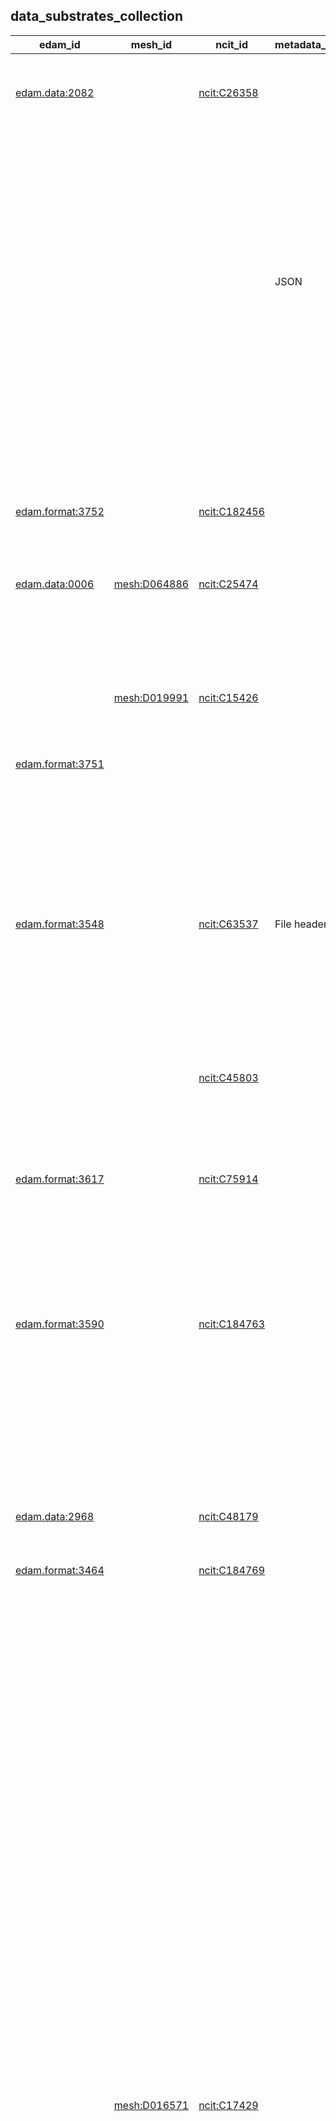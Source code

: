 
## data_substrates_collection


|edam_id|mesh_id|ncit_id|metadata_storage|file_extensions|limitations|id|category|name|description|subclass_of|related_to|contributor_name|contributor_github_name|contributor_orcid|
|---|---|---|---|---|---|---|---|---|---|---|---|---|---|---|
|[edam.data:2082](http://edamontology.org/data_2082)||[ncit:C26358](http://purl.obolibrary.org/obo/NCIT_C26358)||||[B2AI_SUBSTRATE:1](https://w3id.org/bridge2ai/standards-datasubstrate-schema/1)|[DataSubstrate](DataSubstrate)|Array|A data type that represents a collection of elements (values or variables), each selected by one or more indices.| [B2AI_SUBSTRATE:7](B2AI_SUBSTRATE:7)||Harry Caufield|caufieldjh|[ORCID:0000-0001-5705-7831](ORCID:0000-0001-5705-7831)|
|||||||[B2AI_SUBSTRATE:2](https://w3id.org/bridge2ai/standards-datasubstrate-schema/2)|[DataSubstrate](DataSubstrate)|Associative Array|A data structure that stores a collection of key-value pairs, where each key is associated with a value. It allows for fast and efficient lookups by using the keys as indices to access the corresponding values.| [B2AI_SUBSTRATE:1](B2AI_SUBSTRATE:1)||Harry Caufield|caufieldjh|[ORCID:0000-0001-5705-7831](ORCID:0000-0001-5705-7831)|
|||| JSON|||[B2AI_SUBSTRATE:3](https://w3id.org/bridge2ai/standards-datasubstrate-schema/3)|[DataSubstrate](DataSubstrate)|BIDS|Data conforming to the Brain Imaging Data Structure (BIDS).| [B2AI_SUBSTRATE:19](B2AI_SUBSTRATE:19) [B2AI_SUBSTRATE:49](B2AI_SUBSTRATE:49)| [B2AI_STANDARD:33](B2AI_STANDARD:33)|Harry Caufield|caufieldjh|[ORCID:0000-0001-5705-7831](ORCID:0000-0001-5705-7831)|
|||||||[B2AI_SUBSTRATE:4](https://w3id.org/bridge2ai/standards-datasubstrate-schema/4)|[DataSubstrate](DataSubstrate)|BigQuery|A fully managed, serverless data warehouse that enables scalable analysis over petabytes of data. It is a Platform as a Service (PaaS) that supports querying using ANSI SQL.| [B2AI_SUBSTRATE:5](B2AI_SUBSTRATE:5)| [B2AI_STANDARD:735](B2AI_STANDARD:735)|Harry Caufield|caufieldjh|[ORCID:0000-0001-5705-7831](ORCID:0000-0001-5705-7831)|
|||||||[B2AI_SUBSTRATE:5](https://w3id.org/bridge2ai/standards-datasubstrate-schema/5)|[DataSubstrate](DataSubstrate)|Column Store|A database that stores data tables by column rather than by row.| [B2AI_SUBSTRATE:9](B2AI_SUBSTRATE:9)||Harry Caufield|caufieldjh|[ORCID:0000-0001-5705-7831](ORCID:0000-0001-5705-7831)|
|[edam.format:3752](http://edamontology.org/format_3752)||[ncit:C182456](http://purl.obolibrary.org/obo/NCIT_C182456)|| csv| Differences in newline characters can cause inconsistency across operating systems.|[B2AI_SUBSTRATE:6](https://w3id.org/bridge2ai/standards-datasubstrate-schema/6)|[DataSubstrate](DataSubstrate)|Comma-separated values|Any text or mixed data with distinct records in columns separated by commas and rows separated by newlines.| [B2AI_SUBSTRATE:10](B2AI_SUBSTRATE:10)||Harry Caufield|caufieldjh|[ORCID:0000-0001-5705-7831](ORCID:0000-0001-5705-7831)|
|[edam.data:0006](http://edamontology.org/data_0006)|[mesh:D064886](http://id.nlm.nih.gov/mesh/D064886)|[ncit:C25474](http://purl.obolibrary.org/obo/NCIT_C25474)||||[B2AI_SUBSTRATE:7](https://w3id.org/bridge2ai/standards-datasubstrate-schema/7)|[DataSubstrate](DataSubstrate)|Data|Any collection of discrete values conveying information.|||Harry Caufield|caufieldjh|[ORCID:0000-0001-5705-7831](ORCID:0000-0001-5705-7831)|
|||||||[B2AI_SUBSTRATE:8](https://w3id.org/bridge2ai/standards-datasubstrate-schema/8)|[DataSubstrate](DataSubstrate)|Data Frame|A data structure that organizes data into a 2-dimensional table of rows and columns.| [B2AI_SUBSTRATE:7](B2AI_SUBSTRATE:7)||Harry Caufield|caufieldjh|[ORCID:0000-0001-5705-7831](ORCID:0000-0001-5705-7831)|
||[mesh:D019991](http://id.nlm.nih.gov/mesh/D019991)|[ncit:C15426](http://purl.obolibrary.org/obo/NCIT_C15426)||||[B2AI_SUBSTRATE:9](https://w3id.org/bridge2ai/standards-datasubstrate-schema/9)|[DataSubstrate](DataSubstrate)|Database|An organized collection of structured information, stored electronically and organized for rapid search and retrieval.| [B2AI_SUBSTRATE:7](B2AI_SUBSTRATE:7)||Harry Caufield|caufieldjh|[ORCID:0000-0001-5705-7831](ORCID:0000-0001-5705-7831)|
|[edam.format:3751](http://edamontology.org/format_3751)|||| txt||[B2AI_SUBSTRATE:10](https://w3id.org/bridge2ai/standards-datasubstrate-schema/10)|[DataSubstrate](DataSubstrate)|Delimited Text|Any data with distinct records separated or delimited by a specific character pattern.| [B2AI_SUBSTRATE:43](B2AI_SUBSTRATE:43)||Harry Caufield|caufieldjh|[ORCID:0000-0001-5705-7831](ORCID:0000-0001-5705-7831)|
|[edam.format:3548](http://edamontology.org/format_3548)||[ncit:C63537](http://purl.obolibrary.org/obo/NCIT_C63537)| File headers| dicom dcm| Files are generally named using unique identifiers that may not be compatible across all operating systems (i.e., they may be too long). Patient data is included in each image file header so all files must be processed in order to anonymize them.|[B2AI_SUBSTRATE:11](https://w3id.org/bridge2ai/standards-datasubstrate-schema/11)|[DataSubstrate](DataSubstrate)|DICOM|An image and metadata format for radiology imaging.| [B2AI_SUBSTRATE:36](B2AI_SUBSTRATE:36)| [B2AI_STANDARD:98](B2AI_STANDARD:98)|Harry Caufield|caufieldjh|[ORCID:0000-0001-5705-7831](ORCID:0000-0001-5705-7831)|
|||[ncit:C45803](http://purl.obolibrary.org/obo/NCIT_C45803)||||[B2AI_SUBSTRATE:12](https://w3id.org/bridge2ai/standards-datasubstrate-schema/12)|[DataSubstrate](DataSubstrate)|Directed acyclic graph|A directed graph with no directed cycles.| [B2AI_SUBSTRATE:14](B2AI_SUBSTRATE:14)||Harry Caufield|caufieldjh|[ORCID:0000-0001-5705-7831](ORCID:0000-0001-5705-7831)|
|||||||[B2AI_SUBSTRATE:13](https://w3id.org/bridge2ai/standards-datasubstrate-schema/13)|[DataSubstrate](DataSubstrate)|Document Database|A database that stores and retrieves information in documents.| [B2AI_SUBSTRATE:9](B2AI_SUBSTRATE:9)||Harry Caufield|caufieldjh|[ORCID:0000-0001-5705-7831](ORCID:0000-0001-5705-7831)|
|[edam.format:3617](http://edamontology.org/format_3617)||[ncit:C75914](http://purl.obolibrary.org/obo/NCIT_C75914)||||[B2AI_SUBSTRATE:14](https://w3id.org/bridge2ai/standards-datasubstrate-schema/14)|[DataSubstrate](DataSubstrate)|Graph|A structure of nodes (sometimes called vertices) and edges between them.| [B2AI_SUBSTRATE:7](B2AI_SUBSTRATE:7)| [B2AI_STANDARD:768](B2AI_STANDARD:768)|Harry Caufield|caufieldjh|[ORCID:0000-0001-5705-7831](ORCID:0000-0001-5705-7831)|
|||||||[B2AI_SUBSTRATE:15](https://w3id.org/bridge2ai/standards-datasubstrate-schema/15)|[DataSubstrate](DataSubstrate)|Graph Database|A type of database that stores nodes and relationships instead of tables or documents.| [B2AI_SUBSTRATE:9](B2AI_SUBSTRATE:9) [B2AI_SUBSTRATE:14](B2AI_SUBSTRATE:14)||Harry Caufield|caufieldjh|[ORCID:0000-0001-5705-7831](ORCID:0000-0001-5705-7831)|
|[edam.format:3590](http://edamontology.org/format_3590)||[ncit:C184763](http://purl.obolibrary.org/obo/NCIT_C184763)|| h5 hdf5| Structure is not optimized for data access through cloud storage infrastructure.|[B2AI_SUBSTRATE:16](https://w3id.org/bridge2ai/standards-datasubstrate-schema/16)|[DataSubstrate](DataSubstrate)|HDF5|A data model, library, and file format for storing and managing data. It supports an unlimited variety of datatypes, and is designed for flexible and efficient I/O and for high volume and complex data.| [B2AI_SUBSTRATE:18](B2AI_SUBSTRATE:18)| [B2AI_STANDARD:339](B2AI_STANDARD:339)|Harry Caufield|caufieldjh|[ORCID:0000-0001-5705-7831](ORCID:0000-0001-5705-7831)|
|||||||[B2AI_SUBSTRATE:17](https://w3id.org/bridge2ai/standards-datasubstrate-schema/17)|[DataSubstrate](DataSubstrate)|Heap|A complete binary tree, i.e., each node has no more than two children.| [Tree](Tree)||Harry Caufield|caufieldjh|[ORCID:0000-0001-5705-7831](ORCID:0000-0001-5705-7831)|
|||||||[B2AI_SUBSTRATE:18](https://w3id.org/bridge2ai/standards-datasubstrate-schema/18)|[DataSubstrate](DataSubstrate)|Hierarchical Array|A data structure of a list, such that list elements may be subsets of other elements.| [B2AI_SUBSTRATE:1](B2AI_SUBSTRATE:1)||Harry Caufield|caufieldjh|[ORCID:0000-0001-5705-7831](ORCID:0000-0001-5705-7831)|
|[edam.data:2968](http://edamontology.org/data_2968)||[ncit:C48179](http://purl.obolibrary.org/obo/NCIT_C48179)||||[B2AI_SUBSTRATE:19](https://w3id.org/bridge2ai/standards-datasubstrate-schema/19)|[DataSubstrate](DataSubstrate)|Image|Any visual representation of something.| [B2AI_SUBSTRATE:7](B2AI_SUBSTRATE:7)||Harry Caufield|caufieldjh|[ORCID:0000-0001-5705-7831](ORCID:0000-0001-5705-7831)|
|[edam.format:3464](http://edamontology.org/format_3464)||[ncit:C184769](http://purl.obolibrary.org/obo/NCIT_C184769)|| json||[B2AI_SUBSTRATE:20](https://w3id.org/bridge2ai/standards-datasubstrate-schema/20)|[DataSubstrate](DataSubstrate)|JSON|JavaScript Object Notation (JSON) is a lightweight format for storing and transporting data.| [B2AI_SUBSTRATE:2](B2AI_SUBSTRATE:2) [B2AI_SUBSTRATE:18](B2AI_SUBSTRATE:18)||Harry Caufield|caufieldjh|[ORCID:0000-0001-5705-7831](ORCID:0000-0001-5705-7831)|
||||| tsv||[B2AI_SUBSTRATE:21](https://w3id.org/bridge2ai/standards-datasubstrate-schema/21)|[DataSubstrate](DataSubstrate)|KGX TSV|A tab-delimited data format for exchanging property graph data.| [B2AI_SUBSTRATE:32](B2AI_SUBSTRATE:32) [B2AI_SUBSTRATE:41](B2AI_SUBSTRATE:41)| [B2AI_STANDARD:346](B2AI_STANDARD:346)|Harry Caufield|caufieldjh|[ORCID:0000-0001-5705-7831](ORCID:0000-0001-5705-7831)|
||||| mongo| The maximum size of an individual document in MongoDB is 16MB with a nested depth of 100 levels.|[B2AI_SUBSTRATE:22](https://w3id.org/bridge2ai/standards-datasubstrate-schema/22)|[DataSubstrate](DataSubstrate)|MongoDB|A non-relational document database that provides support for JSON-like storage.| [B2AI_SUBSTRATE:13](B2AI_SUBSTRATE:13)| [B2AI_STANDARD:797](B2AI_STANDARD:797)|Harry Caufield|caufieldjh|[ORCID:0000-0001-5705-7831](ORCID:0000-0001-5705-7831)|
||||| mysql sql||[B2AI_SUBSTRATE:23](https://w3id.org/bridge2ai/standards-datasubstrate-schema/23)|[DataSubstrate](DataSubstrate)|MySQL|A relational database management system developed by Oracle that is based on structured query language (SQL).| [B2AI_SUBSTRATE:37](B2AI_SUBSTRATE:37)| [B2AI_STANDARD:801](B2AI_STANDARD:801)|Harry Caufield|caufieldjh|[ORCID:0000-0001-5705-7831](ORCID:0000-0001-5705-7831)|
|||||||[B2AI_SUBSTRATE:24](https://w3id.org/bridge2ai/standards-datasubstrate-schema/24)|[DataSubstrate](DataSubstrate)|N-Dimensional Array|A data structure that can store a collection of items, where each item is identified by a set of indices. The number of indices required to identify an item is referred to as the dimension of the array, hence the name N-dimensional array.| [B2AI_SUBSTRATE:1](B2AI_SUBSTRATE:1)||Harry Caufield|caufieldjh|[ORCID:0000-0001-5705-7831](ORCID:0000-0001-5705-7831)|
|||||| All data is stored locally - this can cause slowdowns when data exceeds available memory.|[B2AI_SUBSTRATE:25](https://w3id.org/bridge2ai/standards-datasubstrate-schema/25)|[DataSubstrate](DataSubstrate)|Neo4j|A popular graph database platform.| [B2AI_SUBSTRATE:15](B2AI_SUBSTRATE:15)| [B2AI_STANDARD:802](B2AI_STANDARD:802)|Harry Caufield|caufieldjh|[ORCID:0000-0001-5705-7831](ORCID:0000-0001-5705-7831)|
||[mesh:D016571](http://id.nlm.nih.gov/mesh/D016571)|[ncit:C17429](http://purl.obolibrary.org/obo/NCIT_C17429)||||[B2AI_SUBSTRATE:26](https://w3id.org/bridge2ai/standards-datasubstrate-schema/26)|[DataSubstrate](DataSubstrate)|Neural Network Model|The result of training a neural network on a certain set of inputs.| [B2AI_SUBSTRATE:7](B2AI_SUBSTRATE:7)||Harry Caufield|caufieldjh|[ORCID:0000-0001-5705-7831](ORCID:0000-0001-5705-7831)|
||||| nnef||[B2AI_SUBSTRATE:27](https://w3id.org/bridge2ai/standards-datasubstrate-schema/27)|[DataSubstrate](DataSubstrate)|NNEF|An exchange format for neural network models produced using Torch, Caffe, TensorFlow, Theano, Chainer, Caffe2, PyTorch, or MXNet.| [B2AI_SUBSTRATE:26](B2AI_SUBSTRATE:26)| [B2AI_STANDARD:354](B2AI_STANDARD:354)|Harry Caufield|caufieldjh|[ORCID:0000-0001-5705-7831](ORCID:0000-0001-5705-7831)|
||||| onnx||[B2AI_SUBSTRATE:28](https://w3id.org/bridge2ai/standards-datasubstrate-schema/28)|[DataSubstrate](DataSubstrate)|ONNX|An open format built to represent machine learning models.| [B2AI_SUBSTRATE:26](B2AI_SUBSTRATE:26)| [B2AI_STANDARD:357](B2AI_STANDARD:357)|Harry Caufield|caufieldjh|[ORCID:0000-0001-5705-7831](ORCID:0000-0001-5705-7831)|
|||||||[B2AI_SUBSTRATE:29](https://w3id.org/bridge2ai/standards-datasubstrate-schema/29)|[DataSubstrate](DataSubstrate)|Pandas DataFrame|A two-dimensional, size-mutable, potentially heterogeneous tabular data object.| [B2AI_SUBSTRATE:8](B2AI_SUBSTRATE:8)| [B2AI_STANDARD:813](B2AI_STANDARD:813)|Harry Caufield|caufieldjh|[ORCID:0000-0001-5705-7831](ORCID:0000-0001-5705-7831)|
||||| parquet pqt||[B2AI_SUBSTRATE:30](https://w3id.org/bridge2ai/standards-datasubstrate-schema/30)|[DataSubstrate](DataSubstrate)|Parquet|Apache Parquet is a free and open-source column-oriented data storage format in the Apache Hadoop ecosystem.| [B2AI_SUBSTRATE:5](B2AI_SUBSTRATE:5)| [B2AI_STANDARD:359](B2AI_STANDARD:359)|Harry Caufield|caufieldjh|[ORCID:0000-0001-5705-7831](ORCID:0000-0001-5705-7831)|
||||| sql||[B2AI_SUBSTRATE:31](https://w3id.org/bridge2ai/standards-datasubstrate-schema/31)|[DataSubstrate](DataSubstrate)|PostgreSQL|An open-source relational database management system emphasizing extensibility and SQL compliance.| [B2AI_SUBSTRATE:37](B2AI_SUBSTRATE:37)| [B2AI_STANDARD:815](B2AI_STANDARD:815)|Harry Caufield|caufieldjh|[ORCID:0000-0001-5705-7831](ORCID:0000-0001-5705-7831)|
|||||||[B2AI_SUBSTRATE:32](https://w3id.org/bridge2ai/standards-datasubstrate-schema/32)|[DataSubstrate](DataSubstrate)|Property graph|A graph model in which nodes and edges may be assigned properties (i.e., values or key-value pairs).| [B2AI_SUBSTRATE:14](B2AI_SUBSTRATE:14)||Harry Caufield|caufieldjh|[ORCID:0000-0001-5705-7831](ORCID:0000-0001-5705-7831)|
|||||||[B2AI_SUBSTRATE:33](https://w3id.org/bridge2ai/standards-datasubstrate-schema/33)|[DataSubstrate](DataSubstrate)|PyTorch Tensor|In PyTorch, a torch.Tensor is a multi-dimensional matrix containing elements of a single data type.| [B2AI_SUBSTRATE:42](B2AI_SUBSTRATE:42)| [B2AI_STANDARD:816](B2AI_STANDARD:816)|Harry Caufield|caufieldjh|[ORCID:0000-0001-5705-7831](ORCID:0000-0001-5705-7831)|
|||||| Memory-limited.|[B2AI_SUBSTRATE:34](https://w3id.org/bridge2ai/standards-datasubstrate-schema/34)|[DataSubstrate](DataSubstrate)|R data.frame|A tightly coupled collection of variables that shares many of the properties of matrices and of lists.| [B2AI_SUBSTRATE:8](B2AI_SUBSTRATE:8)| [B2AI_STANDARD:833](B2AI_STANDARD:833)|Harry Caufield|caufieldjh|[ORCID:0000-0001-5705-7831](ORCID:0000-0001-5705-7831)|
|||||||[B2AI_SUBSTRATE:35](https://w3id.org/bridge2ai/standards-datasubstrate-schema/35)|[DataSubstrate](DataSubstrate)|R tibble|A redesigned version of an R data frame. Never changes the input type, can have columns that are lists, can have non-standard variable names, can start with a number or contain spaces, only recycles vectors of length 1, and never creates row names.| [B2AI_SUBSTRATE:8](B2AI_SUBSTRATE:8)| [B2AI_STANDARD:833](B2AI_STANDARD:833)|Harry Caufield|caufieldjh|[ORCID:0000-0001-5705-7831](ORCID:0000-0001-5705-7831)|
|||||||[B2AI_SUBSTRATE:36](https://w3id.org/bridge2ai/standards-datasubstrate-schema/36)|[DataSubstrate](DataSubstrate)|Raster Image|Any visual representation of something represented as a two-dimensional matrix of pixel values denoting intensity, potentially accompanied by other values for colors or other image properties (e.g., compression).| [B2AI_SUBSTRATE:19](B2AI_SUBSTRATE:19)||Harry Caufield|caufieldjh|[ORCID:0000-0001-5705-7831](ORCID:0000-0001-5705-7831)|
|||||||[B2AI_SUBSTRATE:37](https://w3id.org/bridge2ai/standards-datasubstrate-schema/37)|[DataSubstrate](DataSubstrate)|Relational Database|A database that stores and provides access to data points related to one another.| [B2AI_SUBSTRATE:9](B2AI_SUBSTRATE:9)||Harry Caufield|caufieldjh|[ORCID:0000-0001-5705-7831](ORCID:0000-0001-5705-7831)|
|||||||[B2AI_SUBSTRATE:38](https://w3id.org/bridge2ai/standards-datasubstrate-schema/38)|[DataSubstrate](DataSubstrate)|Set|A sorted data structure of unique elements of the same type.| [B2AI_SUBSTRATE:7](B2AI_SUBSTRATE:7)||Harry Caufield|caufieldjh|[ORCID:0000-0001-5705-7831](ORCID:0000-0001-5705-7831)|
|||[ncit:C45253](http://purl.obolibrary.org/obo/NCIT_C45253)||||[B2AI_SUBSTRATE:39](https://w3id.org/bridge2ai/standards-datasubstrate-schema/39)|[DataSubstrate](DataSubstrate)|String|An array data structure of bytes (or words) that stores a sequence of elements, typically characters, using some character encoding.| [B2AI_SUBSTRATE:7](B2AI_SUBSTRATE:7)||Harry Caufield|caufieldjh|[ORCID:0000-0001-5705-7831](ORCID:0000-0001-5705-7831)|
|||||||[B2AI_SUBSTRATE:40](https://w3id.org/bridge2ai/standards-datasubstrate-schema/40)|[DataSubstrate](DataSubstrate)|SummarizedExperiment|The SummarizedExperiment Bioconductor container contains one or more assays, each represented by a matrix-like object of numeric or other mode. The rows typically represent genomic ranges of interest and the columns represent samples.| [B2AI_SUBSTRATE:18](B2AI_SUBSTRATE:18)| [B2AI_STANDARD:705](B2AI_STANDARD:705) [B2AI_STANDARD:833](B2AI_STANDARD:833) [B2AI_STANDARD:286](B2AI_STANDARD:286)|Harry Caufield|caufieldjh|[ORCID:0000-0001-5705-7831](ORCID:0000-0001-5705-7831)|
|[edam.format:3475](http://edamontology.org/format_3475)||[ncit:C164049](http://purl.obolibrary.org/obo/NCIT_C164049)|| tsv| Differences in newline characters can cause inconsistency across operating systems.|[B2AI_SUBSTRATE:41](https://w3id.org/bridge2ai/standards-datasubstrate-schema/41)|[DataSubstrate](DataSubstrate)|Tab-separated values|Any text or mixed data with distinct records in columns separated by tab characters and rows separated by newlines.| [B2AI_SUBSTRATE:10](B2AI_SUBSTRATE:10)||Harry Caufield|caufieldjh|[ORCID:0000-0001-5705-7831](ORCID:0000-0001-5705-7831)|
|||||||[B2AI_SUBSTRATE:42](https://w3id.org/bridge2ai/standards-datasubstrate-schema/42)|[DataSubstrate](DataSubstrate)|Tensor|An algebraic object that describes a multilinear relationship between sets of algebraic objects related to a vector space.| [B2AI_SUBSTRATE:7](B2AI_SUBSTRATE:7)||Harry Caufield|caufieldjh|[ORCID:0000-0001-5705-7831](ORCID:0000-0001-5705-7831)|
|[edam.data:2526](http://edamontology.org/data_2526)||[ncit:C25704](http://purl.obolibrary.org/obo/NCIT_C25704)|| txt||[B2AI_SUBSTRATE:43](https://w3id.org/bridge2ai/standards-datasubstrate-schema/43)|[DataSubstrate](DataSubstrate)|Text|Any form of written information that is composed of letters, words, and sentences. This may include anything from written documents, articles, or books, to emails, social media posts, and transcribed speech. It may also include unstructured, human-readable fields of documents containing other data.| [B2AI_SUBSTRATE:39](B2AI_SUBSTRATE:39)||Harry Caufield|caufieldjh|[ORCID:0000-0001-5705-7831](ORCID:0000-0001-5705-7831)|
|||[ncit:C45418](http://purl.obolibrary.org/obo/NCIT_C45418)||||[B2AI_SUBSTRATE:44](https://w3id.org/bridge2ai/standards-datasubstrate-schema/44)|[DataSubstrate](DataSubstrate)|Tree|An undirected graph with each pair of vertices connected by no more than one path. Also known as a connected acyclic undirected graph.| [B2AI_SUBSTRATE:14](B2AI_SUBSTRATE:14)||Harry Caufield|caufieldjh|[ORCID:0000-0001-5705-7831](ORCID:0000-0001-5705-7831)|
|||||||[B2AI_SUBSTRATE:45](https://w3id.org/bridge2ai/standards-datasubstrate-schema/45)|[DataSubstrate](DataSubstrate)|Trie|A sorted, associative tree. Also known as a radix tree or prefix tree.| [B2AI_SUBSTRATE:44](B2AI_SUBSTRATE:44)||Harry Caufield|caufieldjh|[ORCID:0000-0001-5705-7831](ORCID:0000-0001-5705-7831)|
|||[ncit:C54169](http://purl.obolibrary.org/obo/NCIT_C54169)||||[B2AI_SUBSTRATE:46](https://w3id.org/bridge2ai/standards-datasubstrate-schema/46)|[DataSubstrate](DataSubstrate)|Vector|A mathematical object that has magnitude and direction. A vector is often represented as a one-dimensional array or list with numerical elements.| [B2AI_SUBSTRATE:7](B2AI_SUBSTRATE:7)||Harry Caufield|caufieldjh|[ORCID:0000-0001-5705-7831](ORCID:0000-0001-5705-7831)|
|||||||[B2AI_SUBSTRATE:47](https://w3id.org/bridge2ai/standards-datasubstrate-schema/47)|[DataSubstrate](DataSubstrate)|Vector Image|Any visual representation of something represented as a set of geometric shapes defined on a Cartesian plane.| [B2AI_SUBSTRATE:19](B2AI_SUBSTRATE:19)||Harry Caufield|caufieldjh|[ORCID:0000-0001-5705-7831](ORCID:0000-0001-5705-7831)|
|||| File headers| wav||[B2AI_SUBSTRATE:48](https://w3id.org/bridge2ai/standards-datasubstrate-schema/48)|[DataSubstrate](DataSubstrate)|Waveform Audio File Format|An audio file format standard. Generally supported by digital audio software.| [B2AI_SUBSTRATE:49](B2AI_SUBSTRATE:49)| [B2AI_STANDARD:387](B2AI_STANDARD:387)|Harry Caufield|caufieldjh|[ORCID:0000-0001-5705-7831](ORCID:0000-0001-5705-7831)|
|||||||[B2AI_SUBSTRATE:49](https://w3id.org/bridge2ai/standards-datasubstrate-schema/49)|[DataSubstrate](DataSubstrate)|Waveform Data|The two-dimensional representation of a signal as a function of time.| [B2AI_SUBSTRATE:7](B2AI_SUBSTRATE:7)||Harry Caufield|caufieldjh|[ORCID:0000-0001-5705-7831](ORCID:0000-0001-5705-7831)|
|||||||[B2AI_SUBSTRATE:50](https://w3id.org/bridge2ai/standards-datasubstrate-schema/50)|[DataSubstrate](DataSubstrate)|xarray|A format for defining arrays with labels in the form of dimensions, coordinates, and attributes on top of raw NumPy-like arrays, which allows for more intuitive, more concise, and less error-prone user experience.| [B2AI_SUBSTRATE:24](B2AI_SUBSTRATE:24)| [B2AI_STANDARD:392](B2AI_STANDARD:392)|Harry Caufield|caufieldjh|[ORCID:0000-0001-5705-7831](ORCID:0000-0001-5705-7831)|
|[edam.format:3915](http://edamontology.org/format_3915)|||| zarr||[B2AI_SUBSTRATE:51](https://w3id.org/bridge2ai/standards-datasubstrate-schema/51)|[DataSubstrate](DataSubstrate)|Zarr|A format for storage of large N-dimensional typed arrays. Has implementations in multiple programming languages.| [B2AI_SUBSTRATE:24](B2AI_SUBSTRATE:24)| [B2AI_STANDARD:394](B2AI_STANDARD:394)|Harry Caufield|caufieldjh|[ORCID:0000-0001-5705-7831](ORCID:0000-0001-5705-7831)|
|||[ncit:C190416](http://purl.obolibrary.org/obo/NCIT_C190416)|| tar zip| Must be decompressed before reading. Compression may be lossy, i.e., it discards information in the process of encoding.|[B2AI_SUBSTRATE:52](https://w3id.org/bridge2ai/standards-datasubstrate-schema/52)|[DataSubstrate](DataSubstrate)|Compressed Data|Data in which information is represented with fewer bits than the original, uncompressed representation.| [B2AI_SUBSTRATE:7](B2AI_SUBSTRATE:7)| [B2AI_STANDARD:384](B2AI_STANDARD:384) [B2AI_STANDARD:395](B2AI_STANDARD:395)|Harry Caufield|caufieldjh|[ORCID:0000-0001-5705-7831](ORCID:0000-0001-5705-7831)|
|[edam.format:3003](http://edamontology.org/format_3003)||[ncit:C153367](http://purl.obolibrary.org/obo/NCIT_C153367)| File headers| txt bed||[B2AI_SUBSTRATE:53](https://w3id.org/bridge2ai/standards-datasubstrate-schema/53)|[DataSubstrate](DataSubstrate)|BED|BED (Browser Extensible Data) format provides a flexible way to define the data lines that are displayed in a genome annotation track.| [B2AI_SUBSTRATE:10](B2AI_SUBSTRATE:10)| [B2AI_STANDARD:36](B2AI_STANDARD:36)|Harry Caufield|caufieldjh|[ORCID:0000-0001-5705-7831](ORCID:0000-0001-5705-7831)|

